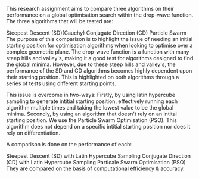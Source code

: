 This research assignment aims to compare three algorithms on their performance on a global optimisation search within the drop-wave function. The three algorithms that will be tested are:

Steepest Descent (SD)(Cauchy)
Conjugate Direction (CD)
Particle Swarm
The purpose of this comparison is to highlight the issue of needing an initial starting position for optimisation algorithms when looking to optimise over a complex geometric plane. The drop-wave function is a function with many steep hills and valley's, making it a good test for algorithms designed to find the global minima. However, due to these steep hills and valley's, the performance of the SD and CD algorithms becomes highly dependent upon their starting position. This is highlighted on both algorithms through a series of tests using different starting points.

This issue is overcome in two-ways:
Firstly, by using latin hypercube sampling to generate intitial starting position, effectively running each algorithm multiple times and taking the lowest value to be the global minima.
Secondly, by using an algorithm that doesn't rely on an intital starting position. We use the Particle Swarm Optimisation (PSO). This algorithm does not depend on a specific intitial starting position nor does it rely on differentiation.

A comparison is done on the performance of each:

Steepest Descent (SD) with Latin Hypercube Sampling
Conjugate Direction (CD) with Latin Hypercube Sampling
Particale Swarm Optimisation (PSO)
They are compared on the basis of computational efficiency & accuracy.
